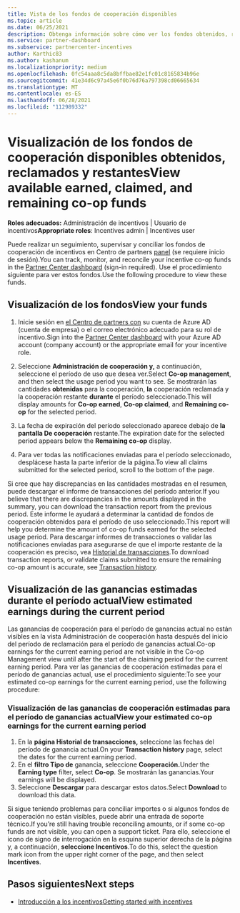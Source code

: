 ```yaml
---
title: Vista de los fondos de cooperación disponibles
ms.topic: article
ms.date: 06/25/2021
description: Obtenga información sobre cómo ver los fondos obtenidos, reclamados y restantes de cooperación, ver las fechas de expiración y conciliar importes incoherentes.
ms.service: partner-dashboard
ms.subservice: partnercenter-incentives
author: Karthic83
ms.author: kashanum
ms.localizationpriority: medium
ms.openlocfilehash: 0fc54aaa8c5da8bffbae82e1fc01c8165834b96e
ms.sourcegitcommit: 41e34d6c97a45e6f0b76d76a797398cd06665634
ms.translationtype: MT
ms.contentlocale: es-ES
ms.lasthandoff: 06/28/2021
ms.locfileid: "112989332"
---
```

# <a name="view-available-earned-claimed-and-remaining-co-op-funds"></a><span data-ttu-id="85389-103">Visualización de los fondos de cooperación disponibles obtenidos, reclamados y restantes</span><span class="sxs-lookup"><span data-stu-id="85389-103">View available earned, claimed, and remaining co-op funds</span></span>

<span data-ttu-id="85389-104">**Roles adecuados:** Administración de incentivos | Usuario de incentivos</span><span class="sxs-lookup"><span data-stu-id="85389-104">**Appropriate roles**: Incentives admin | Incentives user</span></span>

<span data-ttu-id="85389-105">Puede realizar un seguimiento, supervisar y conciliar los fondos de cooperación de incentivos en Centro de partners [panel](https://partner.microsoft.com/dashboard/) (se requiere inicio de sesión).</span><span class="sxs-lookup"><span data-stu-id="85389-105">You can track, monitor, and reconcile your incentive co-op funds in the [Partner Center dashboard](https://partner.microsoft.com/dashboard/) (sign-in required).</span></span> <span data-ttu-id="85389-106">Use el procedimiento siguiente para ver estos fondos.</span><span class="sxs-lookup"><span data-stu-id="85389-106">Use the following procedure to view these funds.</span></span>

## <a name="view-your-funds"></a><span data-ttu-id="85389-107">Visualización de los fondos</span><span class="sxs-lookup"><span data-stu-id="85389-107">View your funds</span></span>

1. <span data-ttu-id="85389-108">Inicie sesión en [el Centro de partners con](https://partner.microsoft.com/dashboard/) su cuenta de Azure AD (cuenta de empresa) o el correo electrónico adecuado para su rol de incentivo.</span><span class="sxs-lookup"><span data-stu-id="85389-108">Sign into the [Partner Center dashboard](https://partner.microsoft.com/dashboard/) with your Azure AD account (company account) or the appropriate email for your incentive role.</span></span>

2. <span data-ttu-id="85389-109">Seleccione **Administración de cooperación y,** a continuación, seleccione el período de uso que desea ver.</span><span class="sxs-lookup"><span data-stu-id="85389-109">Select **Co-op management**, and then select the usage period you want to see.</span></span> <span data-ttu-id="85389-110">Se mostrarán las cantidades **obtenidas** para la cooperación, **la** cooperación reclamada y la cooperación restante **durante** el período seleccionado.</span><span class="sxs-lookup"><span data-stu-id="85389-110">This will display amounts for **Co-op earned**, **Co-op claimed**, and **Remaining co-op** for the selected period.</span></span>

3. <span data-ttu-id="85389-111">La fecha de expiración del período seleccionado aparece debajo de **la pantalla De cooperación** restante.</span><span class="sxs-lookup"><span data-stu-id="85389-111">The expiration date for the selected period appears below the **Remaining co-op** display.</span></span>  

4. <span data-ttu-id="85389-112">Para ver todas las notificaciones enviadas para el período seleccionado, desplácese hasta la parte inferior de la página.</span><span class="sxs-lookup"><span data-stu-id="85389-112">To view all claims submitted for the selected period, scroll to the bottom of the page.</span></span>

<span data-ttu-id="85389-113">Si cree que hay discrepancias en las cantidades mostradas en el resumen, puede descargar el informe de transacciones del período anterior.</span><span class="sxs-lookup"><span data-stu-id="85389-113">If you believe that there are discrepancies in the amounts displayed in the summary, you can download the transaction report from the previous period.</span></span> <span data-ttu-id="85389-114">Este informe le ayudará a determinar la cantidad de fondos de cooperación obtenidos para el período de uso seleccionado.</span><span class="sxs-lookup"><span data-stu-id="85389-114">This report will help you determine the amount of co-op funds earned for the selected usage period.</span></span> <span data-ttu-id="85389-115">Para descargar informes de transacciones o validar las notificaciones enviadas para asegurarse de que el importe restante de la cooperación es preciso, vea [Historial de transacciones](./payout-statement.md#transaction-history).</span><span class="sxs-lookup"><span data-stu-id="85389-115">To download transaction reports, or validate claims submitted to ensure the remaining co-op amount is accurate, see [Transaction history](./payout-statement.md#transaction-history).</span></span>

## <a name="view-estimated-earnings-during-the-current-period"></a><span data-ttu-id="85389-116">Visualización de las ganancias estimadas durante el período actual</span><span class="sxs-lookup"><span data-stu-id="85389-116">View estimated earnings during the current period</span></span>
<span data-ttu-id="85389-117">Las ganancias de cooperación para el período de ganancias actual no están visibles en la vista Administración de cooperación hasta después del inicio del período de reclamación para el período de ganancias actual.</span><span class="sxs-lookup"><span data-stu-id="85389-117">Co-op earnings for the current earning period are not visible in the Co-op Management view until after the start of the claiming period for the current earning period.</span></span> <span data-ttu-id="85389-118">Para ver las ganancias de cooperación estimadas para el período de ganancias actual, use el procedimiento siguiente:</span><span class="sxs-lookup"><span data-stu-id="85389-118">To see your estimated co-op earnings for the current earning period, use the following procedure:</span></span>

### <a name="view-your-estimated-co-op-earnings-for-the-current-earning-period"></a><span data-ttu-id="85389-119">Visualización de las ganancias de cooperación estimadas para el período de ganancias actual</span><span class="sxs-lookup"><span data-stu-id="85389-119">View your estimated co-op earnings for the current earning period</span></span>

1. <span data-ttu-id="85389-120">En la **página Historial de transacciones,** seleccione las fechas del período de ganancia actual.</span><span class="sxs-lookup"><span data-stu-id="85389-120">On your **Transaction history** page, select the dates for the current earning period.</span></span>
2. <span data-ttu-id="85389-121">En el **filtro Tipo de** ganancia, seleccione **Cooperación.**</span><span class="sxs-lookup"><span data-stu-id="85389-121">Under the **Earning type** filter, select **Co-op**.</span></span> <span data-ttu-id="85389-122">Se mostrarán las ganancias.</span><span class="sxs-lookup"><span data-stu-id="85389-122">Your earnings will be displayed.</span></span>
3. <span data-ttu-id="85389-123">Seleccione **Descargar** para descargar estos datos.</span><span class="sxs-lookup"><span data-stu-id="85389-123">Select **Download** to download this data.</span></span>

<span data-ttu-id="85389-124">Si sigue teniendo problemas para conciliar importes o si algunos fondos de cooperación no están visibles, puede abrir una entrada de soporte técnico.</span><span class="sxs-lookup"><span data-stu-id="85389-124">If you’re still having trouble reconciling amounts, or if some co-op funds are not visible, you can open a support ticket.</span></span> <span data-ttu-id="85389-125">Para ello, seleccione el icono de signo de interrogación en la esquina superior derecha de la página y, a continuación, **seleccione Incentivos**.</span><span class="sxs-lookup"><span data-stu-id="85389-125">To do this, select the question mark icon from the upper right corner of the page, and then select **Incentives**.</span></span>

## <a name="next-steps"></a><span data-ttu-id="85389-126">Pasos siguientes</span><span class="sxs-lookup"><span data-stu-id="85389-126">Next steps</span></span>

- [<span data-ttu-id="85389-127">Introducción a los incentivos</span><span class="sxs-lookup"><span data-stu-id="85389-127">Getting started with incentives</span></span>](incentives-get-started-intro.md)